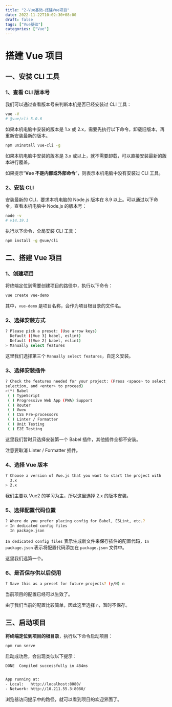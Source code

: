```yaml
---
title: "2-Vue基础-搭建Vue项目"
date: 2022-11-22T10:02:30+08:00
draft: false
tags: ["Vue基础"]
categories: ["Vue"]
---
```


# 搭建 Vue 项目

## 一、安装 CLI 工具

### 1、查看 CLI 版本号

我们可以通过查看版本号来判断本机是否已经安装过 CLI 工具：

```bash
vue -V
# @vue/cli 5.0.6
```

如果本机电脑中安装的版本是 1.x 或 2.x，需要先执行以下命令，卸载旧版本，再重新安装最新的版本。

```bash
npm uninstall vue-cli -g
```

如果本机电脑中安装的版本是 3.x 或以上，就不需要卸载，可以直接安装最新的版本进行覆盖。

如果提示“**Vue 不是内部或外部命令**”，则表示本机电脑中没有安装过 CLI 工具。

### 2、安装 CLI

安装最新的 CLI，要求本机电脑的 Node.js 版本在 8.9 以上。可以通过以下命令，查看本机电脑中 Node.js 的版本号：

```bash
node -v
# v14.19.1
```

执行以下命令，全局安装 CLI 工具：

```bash
npm install -g @vue/cli
```

## 二、搭建 Vue 项目

### 1、创建项目

将终端定位到需要创建项目的路径中，执行以下命令：

```bash
vue create vue-demo
```

其中，`vue-demo` 是项目名称，会作为项目根目录的文件名。

### 2、选择安装方式

```bash
? Please pick a preset: (Use arrow keys)
  Default ([Vue 3] babel, eslint)
  Default ([Vue 2] babel, eslint)
> Manually select features
```

这里我们选择第三个 `Manually select features`，自定义安装。

### 3、选择安装插件

```bash
? Check the features needed for your project: (Press <space> to select, <a> to toggle all, <i> to invert
selection, and <enter> to proceed)
>(*) Babel
 ( ) TypeScript
 ( ) Progressive Web App (PWA) Support
 ( ) Router
 ( ) Vuex
 ( ) CSS Pre-processors
 ( ) Linter / Formatter
 ( ) Unit Testing
 ( ) E2E Testing
```

这里我们暂时只选择安装第一个 Babel 插件，其他插件全都不安装。

注意要取消 Linter / Formatter 插件。

### 4、选择 Vue 版本

```bash
? Choose a version of Vue.js that you want to start the project with
  3.x
> 2.x
```

我们主要以 Vue2 的学习为主，所以这里选择 2.x 的版本安装。

### 5、选择配置代码位置

```bash
? Where do you prefer placing config for Babel, ESLint, etc.?
> In dedicated config files
  In package.json
```

`In dedicated config files` 表示生成新文件来保存插件的配置代码，`In package.json` 表示将配置代码添加在 `package.json` 文件中。

这里我们选第一个。

### 6、是否保存供以后使用

```bash
? Save this as a preset for future projects? (y/N) n
```

当前项目的配置已经可以生效了。

由于我们当前的配置比较简单，因此这里选择 `n`，暂时不保存。

## 三、启动项目

**将终端定位到项目的根目录**，执行以下命令启动项目：

```bash
npm run serve
```

启动成功后，会出现类似以下提示：

```bash
DONE  Compiled successfully in 484ms


App running at:
- Local:   http://localhost:8080/
- Network: http://10.211.55.3:8080/
```

浏览器访问提示中的路径，就可以看到项目的欢迎界面了。
